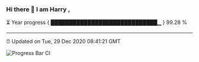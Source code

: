### Hi there 👋 I am Harry , 

⏳ Year progress { █████████████████████████████▁ } 99.28 %

---

⏰ Updated on Tue, 29 Dec 2020 08:41:21 GMT

![Progress Bar CI](https://github.com/duykhang68/duykhang68/workflows/Progress%20Bar%20CI/badge.svg)
